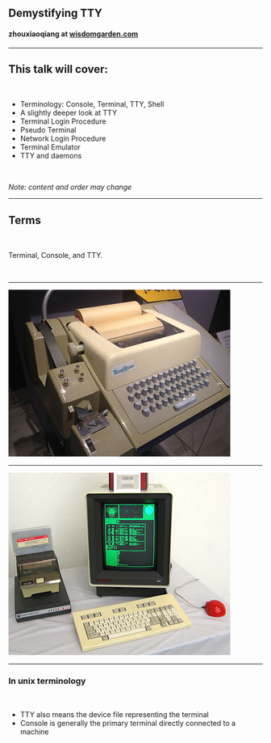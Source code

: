 ## Demystifying TTY

#### zhouxiaoqiang at [wisdomgarden.com](http://www.wisdomgarden.com)

---

## This talk will cover:

<br>

- Terminology: Console, Terminal, TTY, Shell 
- A slightly deeper look at TTY
- Terminal Login Procedure
- Pseudo Terminal
- Network Login Procedure
- Terminal Emulator
- TTY and daemons

<br>

_Note: content and order may change_

---

## Terms

<br>

<span class="fragment">Terminal</span><span class="fragment">, Console</span><span class="fragment">, and TTY.</span>

<br>

***

![Teleprinter](img/Teleprinter.jpg "A Teletype Model 33 ASR teleprinter")

***

![Blit terminal](img/Blit-Terminal.jpg "Blit, designed by Rob Pike and Bart Locanthi Jr of Bell Labs")

***

### In unix terminology

<br> 

- TTY also means the device file representing the terminal
- Console is generally the primary terminal directly connected to a machine <!-- .element: class="fragment" -->

